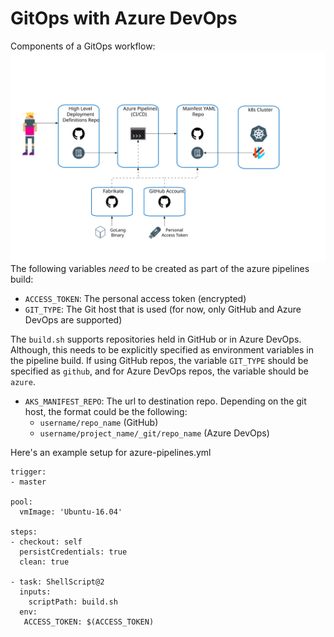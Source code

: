 # GitOps with Azure DevOps
Components of a GitOps workflow:
<img src="PAT.svg?sanitize=true">
The following variables *need* to be created as part of the azure pipelines build:

- `ACCESS_TOKEN`: The personal access token (encrypted)
- `GIT_TYPE`: The Git host that is used (for now, only GitHub and Azure DevOps are supported)

The `build.sh` supports repositories held in GitHub or in Azure DevOps. Although, this needs to be explicitly specified as environment variables in the pipeline build. If using GitHub repos, the variable `GIT_TYPE` should be specified as `github`, and for Azure DevOps repos, the variable should be `azure`.

- `AKS_MANIFEST_REPO`: The url to destination repo. Depending on the git host, the format could be the following:
  - `username/repo_name` (GitHub)
  - `username/project_name/_git/repo_name` (Azure DevOps)

Here's an example setup for azure-pipelines.yml

```
trigger:
- master

pool:
  vmImage: 'Ubuntu-16.04'

steps:
- checkout: self
  persistCredentials: true
  clean: true

- task: ShellScript@2
  inputs:
    scriptPath: build.sh
  env:
   ACCESS_TOKEN: $(ACCESS_TOKEN)
```

